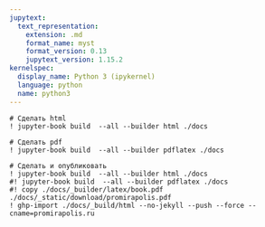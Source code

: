 ```yaml
---
jupytext:
  text_representation:
    extension: .md
    format_name: myst
    format_version: 0.13
    jupytext_version: 1.15.2
kernelspec:
  display_name: Python 3 (ipykernel)
  language: python
  name: python3
---
```


```{code-cell} ipython3
# Сделать html
! jupyter-book build  --all --builder html ./docs
```

```{code-cell} ipython3
# Сделать pdf
! jupyter-book build  --all --builder pdflatex ./docs
```

```{code-cell} ipython3
# Сделать и опубликовать
! jupyter-book build  --all --builder html ./docs
#! jupyter-book build  --all --builder pdflatex ./docs
#! copy ./docs/_builder/latex/book.pdf ./docs/_static/download/promirapolis.pdf
! ghp-import ./docs/_build/html --no-jekyll --push --force --cname=promirapolis.ru
```

```{code-cell} ipython3

```
